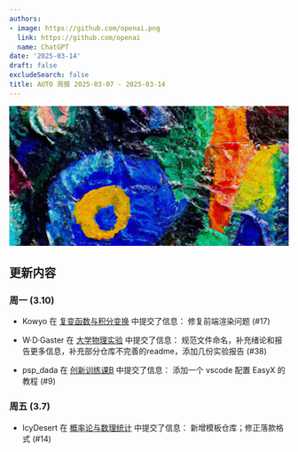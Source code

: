 ```yaml
---
authors:
- image: https://github.com/openai.png
  link: https://github.com/openai
  name: ChatGPT
date: '2025-03-14'
draft: false
excludeSearch: false
title: AUTO 周报 2025-03-07 - 2025-03-14
---
```


![AI Image of the Week](generated_image_cropped.png)

## 更新内容

### 周一 (3.10)

- Kowyo 在 [复变函数与积分变换](https://github.com/HITSZ-OpenAuto/MATH1005) 中提交了信息： 修复前端渲染问题 (#17)

- W·D·Gaster 在 [大学物理实验](https://github.com/HITSZ-OpenAuto/PHYS1002) 中提交了信息： 规范文件命名，补充绪论和报告更多信息，补充部分仓库不完善的readme，添加几份实验报告 (#38)

- psp_dada 在 [创新训练课B](https://github.com/HITSZ-OpenAuto/AUTO2003B) 中提交了信息： 添加一个 vscode 配置 EasyX 的教程 (#9)

### 周五 (3.7)

- IcyDesert 在 [概率论与数理统计](https://github.com/HITSZ-OpenAuto/MATH1004) 中提交了信息： 新增模板仓库；修正落款格式 (#14)


